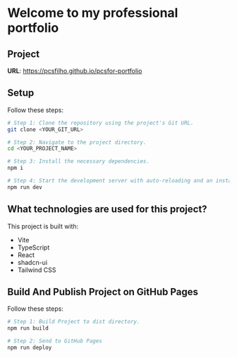 # Welcome to my professional portfolio

## Project

**URL**: https://pcsfilho.github.io/pcsfor-portfolio

## Setup

Follow these steps:

```sh
# Step 1: Clone the repository using the project's Git URL.
git clone <YOUR_GIT_URL>

# Step 2: Navigate to the project directory.
cd <YOUR_PROJECT_NAME>

# Step 3: Install the necessary dependencies.
npm i

# Step 4: Start the development server with auto-reloading and an instant preview.
npm run dev
```

## What technologies are used for this project?

This project is built with:

- Vite
- TypeScript
- React
- shadcn-ui
- Tailwind CSS

## Build And Publish Project on GitHub Pages

Follow these steps:

```sh
# Step 1: Build Project to dist directory.
npm run build

# Step 2: Send to GitHub Pages
npm run deploy
```

